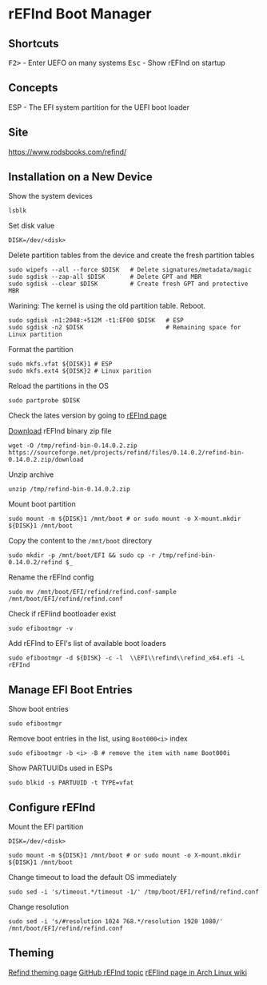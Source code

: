 # rEFInd Boot Manager

## Shortcuts

<kbd>F2></kbd> - Enter UEFO on many systems
<kbd>Esc</kbd> - Show rEFInd on startup

## Concepts

ESP - The EFI system partition for the UEFI boot loader

## Site

https://www.rodsbooks.com/refind/

## Installation on a New Device

Show the system devices

    lsblk

Set disk value

    DISK=/dev/<disk>

Delete partition tables from the device and create the fresh partition tables

    sudo wipefs --all --force $DISK   # Delete signatures/metadata/magic
    sudo sgdisk --zap-all $DISK       # Delete GPT and MBR
    sudo sgdisk --clear $DISK         # Create fresh GPT and protective MBR

Warining: The kernel is using the old partition table. Reboot.

    sudo sgdisk -n1:2048:+512M -t1:EF00 $DISK   # ESP
    sudo sgdisk -n2 $DISK                       # Remaining space for Linux partition

Format the partition

    sudo mkfs.vfat ${DISK}1 # ESP
    sudo mkfs.ext4 ${DISK}2 # Linux parition

Reload the partitions in the OS

    sudo partprobe $DISK

Check the lates version by going to [rEFInd page](https://www.rodsbooks.com/refind/getting.html)

[Download](https://sourceforge.net/projects/refind/files/0.14.0.2/refind-bin-0.14.0.2.zip/download) rEFInd binary zip file

    wget -O /tmp/refind-bin-0.14.0.2.zip https://sourceforge.net/projects/refind/files/0.14.0.2/refind-bin-0.14.0.2.zip/download

Unzip archive

    unzip /tmp/refind-bin-0.14.0.2.zip

Mount boot partition

    sudo mount -m ${DISK}1 /mnt/boot # or sudo mount -o X-mount.mkdir ${DISK}1 /mnt/boot

Copy the content to the `/mnt/boot` directory

    sudo mkdir -p /mnt/boot/EFI && sudo cp -r /tmp/refind-bin-0.14.0.2/refind $_

Rename the rEFInd config

    sudo mv /mnt/boot/EFI/refind/refind.conf-sample /mnt/boot/EFI/refind/refind.conf

Check if rEFIind bootloader exist

    sudo efibootmgr -v

Add rEFInd to EFI's list of available boot loaders

    sudo efibootmgr -d ${DISK} -c -l  \\EFI\\refind\\refind_x64.efi -L rEFInd

## Manage EFI Boot Entries

Show boot entries

    sudo efibootmgr

Remove boot entries in the list, using `Boot000<i>` index

    sudo efibootmgr -b <i> -B # remove the item with name Boot000i

Show PARTUUIDs used in ESPs

    sudo blkid -s PARTUUID -t TYPE=vfat

## Configure rEFInd

Mount the EFI partition

    DISK=/dev/<disk>
    
    sudo mount -m ${DISK}1 /mnt/boot # or sudo mount -o X-mount.mkdir ${DISK}1 /mnt/boot

Change timeout to load the default OS immediately

    sudo sed -i 's/timeout.*/timeout -1/' /tmp/boot/EFI/refind/refind.conf

Change resolution

    sudo sed -i 's/#resolution 1024 768.*/resolution 1920 1080/' /mnt/boot/EFI/refind/refind.conf

## Theming

[Refind theming page](https://www.rodsbooks.com/refind/themes.html)
[GitHub rEFInd topic](https://github.com/topics/refind)
[rEFIind page in Arch Linux wiki](https://wiki.archlinux.org/title/REFInd)

